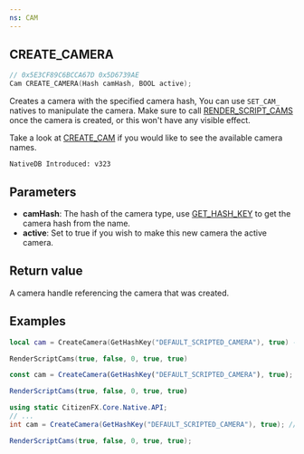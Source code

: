 ```yaml
---
ns: CAM
---
```

## CREATE_CAMERA

```c
// 0x5E3CF89C6BCCA67D 0x5D6739AE
Cam CREATE_CAMERA(Hash camHash, BOOL active);
```
Creates a camera with the specified camera hash, You can use `SET_CAM_` natives to manipulate the camera. 
Make sure to call [RENDER_SCRIPT_CAMS](#_0x07E5B515DB0636FC) once the camera is created, or this won't have any visible effect.

Take a look at [CREATE_CAM](#_0xC3981DCE61D9E13F) if you would like to see the available camera names.

```
NativeDB Introduced: v323
```

## Parameters
* **camHash**: The hash of the camera type, use [GET_HASH_KEY](#_0xD24D37CC275948CC) to get the camera hash from the name.
* **active**: Set to true if you wish to make this new camera the active camera.

## Return value
A camera handle referencing the camera that was created.



## Examples
```lua
local cam = CreateCamera(GetHashKey("DEFAULT_SCRIPTED_CAMERA"), true) -- creates a camera with the "DEFAULT_SCRIPTED_CAMERA" type

RenderScriptCams(true, false, 0, true, true)
```

```js
const cam = CreateCamera(GetHashKey("DEFAULT_SCRIPTED_CAMERA"), true); // creates a camera with the "DEFAULT_SCRIPTED_CAMERA" type

RenderScriptCams(true, false, 0, true, true)
```

```cs
using static CitizenFX.Core.Native.API;
// ...
int cam = CreateCamera(GetHashKey("DEFAULT_SCRIPTED_CAMERA"), true); // creates a camera with the "DEFAULT_SCRIPTED_CAMERA" type

RenderScriptCams(true, false, 0, true, true);
```
